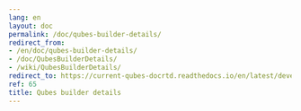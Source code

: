 ```yaml
---
lang: en
layout: doc
permalink: /doc/qubes-builder-details/
redirect_from:
- /en/doc/qubes-builder-details/
- /doc/QubesBuilderDetails/
- /wiki/QubesBuilderDetails/
redirect_to: https://current-qubes-docrtd.readthedocs.io/en/latest/developer/building/qubes-builder-details.html
ref: 65
title: Qubes builder details
---
```

